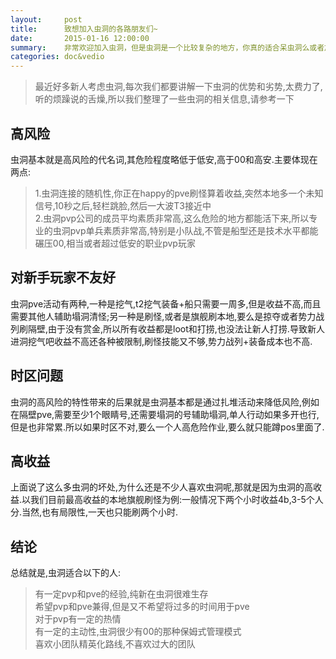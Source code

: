 ```yaml
---
layout:     post
title:      致想加入虫洞的各路朋友们~
date:       2015-01-16 12:00:00
summary:    非常欢迎加入虫洞，但是虫洞是一个比较复杂的地方，你真的适合呆虫洞么或者加入我们公司么？
categories: doc&vedio
---
```


> 最近好多新人考虑虫洞,每次我们都要讲解一下虫洞的优势和劣势,太费力了,听的烦躁说的舌燥,所以我们整理了一些虫洞的相关信息,请参考一下

## 高风险

虫洞基本就是高风险的代名词,其危险程度略低于低安,高于00和高安.主要体现在两点:

> 1.虫洞连接的随机性,你正在happy的pve刷怪算着收益,突然本地多一个未知信号,10秒之后,轻栏跳脸,然后一大波T3接近中<br>
> 2.虫洞pvp公司的成员平均素质非常高,这么危险的地方都能活下来,所以专业的虫洞pvp单兵素质非常高,特别是小队战,不管是船型还是技术水平都能碾压00,相当或者超过低安的职业pvp玩家

## 对新手玩家不友好

虫洞pve活动有两种,一种是挖气,t2挖气装备+船只需要一周多,但是收益不高,而且需要其他人辅助塌洞清怪;另一种是刷怪,或者是旗舰刷本地,要么是掠夺或者势力战列刷隔壁,由于没有赏金,所以所有收益都是loot和打捞,也没法让新人打捞.导致新人进洞挖气吧收益不高还各种被限制,刷怪技能又不够,势力战列+装备成本也不高.

## 时区问题

虫洞的高风险的特性带来的后果就是虫洞基本都是通过扎堆活动来降低风险,例如在隔壁pve,需要至少1个眼睛号,还需要塌洞的号辅助塌洞,单人行动如果多开也行,但是也非常累.所以如果时区不对,要么一个人高危险作业,要么就只能蹲pos里面了.

## 高收益

上面说了这么多虫洞的坏处,为什么还是不少人喜欢虫洞呢,那就是因为虫洞的高收益.以我们目前最高收益的本地旗舰刷怪为例:一般情况下两个小时收益4b,3-5个人分.当然,也有局限性,一天也只能刷两个小时.

## 结论

总结就是,虫洞适合以下的人:

> 有一定pvp和pve的经验,纯新在虫洞很难生存<br>
> 希望pvp和pve兼得,但是又不希望将过多的时间用于pve<br>
> 对于pvp有一定的热情<br>
> 有一定的主动性,虫洞很少有00的那种保姆式管理模式<br>
> 喜欢小团队精英化路线,不喜欢过大的团队
